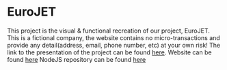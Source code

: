 # EuroJET

This project is the visual & functional recreation of our project, EuroJET.
This is a fictional company, the website contains no micro-transactions and provide any detail(address, email, phone number, etc) at your own risk!
The link to the presentation of the project can be found [here](https://www.canva.com/design/DAF0snlrcq4/5SvNvpAZclQR1Yondq2rXw/edit?utm_content=DAF0snlrcq4&utm_campaign=designshare&utm_medium=link2&utm_source=sharebutton).
Website can be found [here](http://eurojet.ddns.net:3000)
NodeJS repository can be found [here](https://github.com/Tibor0106/RepuloProjectNodeJS)

